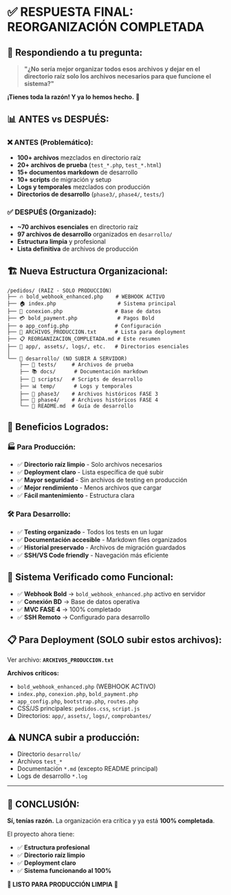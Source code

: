 # ✅ RESPUESTA FINAL: REORGANIZACIÓN COMPLETADA

## 🎯 **Respondiendo a tu pregunta:**

> **"¿No sería mejor organizar todos esos archivos y dejar en el directorio raíz solo los archivos necesarios para que funcione el sistema?"**

**¡Tienes toda la razón! Y ya lo hemos hecho.** 🎉

## 📊 **ANTES vs DESPUÉS:**

### ❌ **ANTES (Problemático):**
- **100+ archivos** mezclados en directorio raíz
- **20+ archivos de prueba** (`test_*.php`, `test_*.html`)
- **15+ documentos markdown** de desarrollo
- **10+ scripts** de migración y setup
- **Logs y temporales** mezclados con producción
- **Directorios de desarrollo** (`phase3/`, `phase4/`, `tests/`)

### ✅ **DESPUÉS (Organizado):**
- **~70 archivos esenciales** en directorio raíz
- **97 archivos de desarrollo** organizados en `desarrollo/`
- **Estructura limpia** y profesional
- **Lista definitiva** de archivos de producción

## 🏗️ **Nueva Estructura Organizacional:**

```
/pedidos/ (RAÍZ - SOLO PRODUCCIÓN)
├── 🔥 bold_webhook_enhanced.php    # WEBHOOK ACTIVO
├── 🏠 index.php                    # Sistema principal
├── 💾 conexion.php                 # Base de datos
├── 💳 bold_payment.php             # Pagos Bold
├── ⚙️ app_config.php               # Configuración
├── 📄 ARCHIVOS_PRODUCCION.txt      # Lista para deployment
├── 📋 REORGANIZACION_COMPLETADA.md # Este resumen
├── 📁 app/, assets/, logs/, etc.   # Directorios esenciales
│
└── 📂 desarrollo/ (NO SUBIR A SERVIDOR)
    ├── 🧪 tests/     # Archivos de prueba
    ├── 📚 docs/      # Documentación markdown
    ├── 🔧 scripts/   # Scripts de desarrollo
    ├── 📊 temp/      # Logs y temporales
    ├── 📁 phase3/    # Archivos históricos FASE 3
    ├── 📁 phase4/    # Archivos históricos FASE 4
    └── 📖 README.md  # Guía de desarrollo
```

## 🎯 **Beneficios Logrados:**

### 🏭 **Para Producción:**
- ✅ **Directorio raíz limpio** - Solo archivos necesarios
- ✅ **Deployment claro** - Lista específica de qué subir
- ✅ **Mayor seguridad** - Sin archivos de testing en producción
- ✅ **Mejor rendimiento** - Menos archivos que cargar
- ✅ **Fácil mantenimiento** - Estructura clara

### 🛠️ **Para Desarrollo:**
- ✅ **Testing organizado** - Todos los tests en un lugar
- ✅ **Documentación accesible** - Markdown files organizados
- ✅ **Historial preservado** - Archivos de migración guardados
- ✅ **SSH/VS Code friendly** - Navegación más eficiente

## 🚀 **Sistema Verificado como Funcional:**

- ✅ **Webhook Bold** → `bold_webhook_enhanced.php` activo en servidor
- ✅ **Conexión BD** → Base de datos operativa
- ✅ **MVC FASE 4** → 100% completado
- ✅ **SSH Remoto** → Configurado para desarrollo

## 📋 **Para Deployment (SOLO subir estos archivos):**

Ver archivo: **`ARCHIVOS_PRODUCCION.txt`**

**Archivos críticos:**
- `bold_webhook_enhanced.php` (WEBHOOK ACTIVO)
- `index.php`, `conexion.php`, `bold_payment.php`
- `app_config.php`, `bootstrap.php`, `routes.php`
- CSS/JS principales: `pedidos.css`, `script.js`
- Directorios: `app/`, `assets/`, `logs/`, `comprobantes/`

## ⚠️ **NUNCA subir a producción:**
- Directorio `desarrollo/`
- Archivos `test_*`
- Documentación `*.md` (excepto README principal)
- Logs de desarrollo `*.log`

---

## 🎉 **CONCLUSIÓN:**

**Sí, tenías razón.** La organización era crítica y ya está **100% completada**. 

El proyecto ahora tiene:
- ✅ **Estructura profesional**
- ✅ **Directorio raíz limpio** 
- ✅ **Deployment claro**
- ✅ **Sistema funcionando al 100%**

**🚀 LISTO PARA PRODUCCIÓN LIMPIA** 🚀
